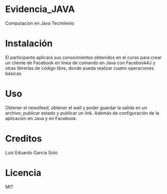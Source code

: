 # Evidencia_JAVA
Computacion en Java Tecmilenio

# Instalación
El participante aplicará sus conocimientos obtenidos en el curso para crear un cliente de Facebook en línea de comando en Java con Facebook4J y otras librerías de código libre, donde pueda realizar cuatro operaciones básicas

# Uso
Obtener el newsfeed, obtener el wall y poder guardar la salida en un archivo; publicar estado y publicar un link. Además de configuración de la aplicación en Java y en Facebook.

# Creditos
Luis Eduardo Garcia Soto

# Licencia 
MIT
